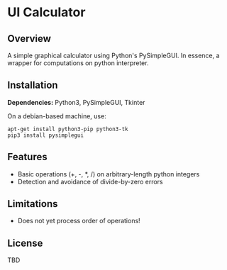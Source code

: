 # UI Calculator

## Overview

A simple graphical calculator using Python's PySimpleGUI. In essence, a wrapper for computations on python interpreter.


## Installation

**Dependencies:** Python3, PySimpleGUI, Tkinter

On a debian-based machine, use:
```
apt-get install python3-pip python3-tk
pip3 install pysimplegui
```

## Features

*   Basic operations (+, -, *, /) on arbitrary-length python integers
*   Detection and avoidance of divide-by-zero errors


## Limitations

*   Does not yet process order of operations!

## License

TBD


